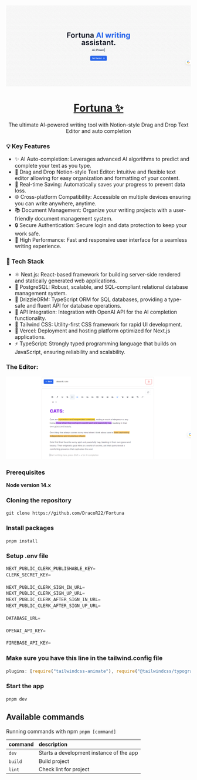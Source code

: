 <a href="https://fortuna-self.vercel.app">
  <img src="/public/fortunaA.png">
  <h1 align="center">Fortuna ✨</h1>
</a>

<p align="center">
  The ultimate AI-powered writing tool with Notion-style Drag and Drop Text Editor and auto completion
</p>

### 💡 Key Features

- ✨ AI Auto-completion: Leverages advanced AI algorithms to predict and complete your text as you type.
- 📝 Drag and Drop Notion-style Text Editor: Intuitive and flexible text editor allowing for easy organization and formatting of your content.
- 💾 Real-time Saving: Automatically saves your progress to prevent data loss.
- 🌐 Cross-platform Compatibility: Accessible on multiple devices ensuring you can write anywhere, anytime.
- 📚 Document Management: Organize your writing projects with a user-friendly document management system.
- 🔒 Secure Authentication: Secure login and data protection to keep your work safe.
- 🚀 High Performance: Fast and responsive user interface for a seamless writing experience.

### 🔧 Tech Stack

- ⚛️ Next.js: React-based framework for building server-side rendered and statically generated web applications.
- 🐘 PostgreSQL: Robust, scalable, and SQL-compliant relational database management system.
- 🌿 DrizzleORM: TypeScript ORM for SQL databases, providing a type-safe and fluent API for database operations.
- 🔗 API Integration: Integration with OpenAI API for the AI completion functionality.
- 🎉 Tailwind CSS: Utility-first CSS framework for rapid UI development.
- 🔄 Vercel: Deployment and hosting platform optimized for Next.js applications.
- ⚡ TypeScript: Strongly typed programming language that builds on JavaScript, ensuring reliability and scalability.

### The Editor:
<img src="/public/fortunab.png">


### Prerequisites

**Node version 14.x**

### Cloning the repository

```shell
git clone https://github.com/DracoR22/Fortuna
```

### Install packages

```shell
pnpm install
```

### Setup .env file

```js
NEXT_PUBLIC_CLERK_PUBLISHABLE_KEY=
CLERK_SECRET_KEY=

NEXT_PUBLIC_CLERK_SIGN_IN_URL=
NEXT_PUBLIC_CLERK_SIGN_UP_URL=
NEXT_PUBLIC_CLERK_AFTER_SIGN_IN_URL=
NEXT_PUBLIC_CLERK_AFTER_SIGN_UP_URL=

DATABASE_URL=

OPENAI_API_KEY=

FIREBASE_API_KEY=
```

### Make sure you have this line in the tailwind.config file
```js
plugins: [require("tailwindcss-animate"), require("@tailwindcss/typography")],
```

### Start the app

```shell
pnpm dev
```

## Available commands

Running commands with npm `pnpm [command]`

| command | description                              |
| :------ | :--------------------------------------- |
| `dev`   | Starts a development instance of the app |
| `build` | Build project                            |
| `lint`  | Check lint for project                   |